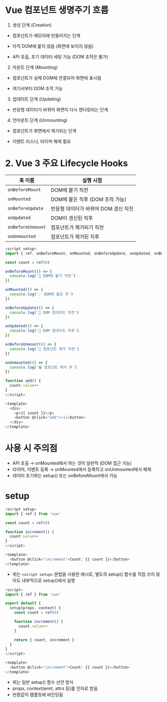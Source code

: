 # Vue 컴포넌트 생명주기 흐름

1. 생성 단계 (Creation)

- 컴포넌트가 메모리에 만들어지는 단계

- 아직 DOM에 붙지 않음 (화면에 보이지 않음)

- API 호출, 초기 데이터 세팅 가능 (DOM 조작은 불가)

2. 마운트 단계 (Mounting)

- 컴포넌트가 실제 DOM에 연결되어 화면에 표시됨

- 여기서부터 DOM 조작 가능

3. 업데이트 단계 (Updating)

- 반응형 데이터가 바뀌어 화면이 다시 렌더링되는 단계

4. 언마운트 단계 (Unmounting)

- 컴포넌트가 화면에서 제거되는 단계

- 이벤트 리스너, 타이머 해제 필요

# 2. Vue 3 주요 Lifecycle Hooks

| 훅 이름           | 실행 시점                            |
| ----------------- | ------------------------------------ |
| `onBeforeMount`   | DOM에 붙기 직전                      |
| `onMounted`       | DOM에 붙은 직후 (DOM 조작 가능)      |
| `onBeforeUpdate`  | 반응형 데이터가 바뀌어 DOM 갱신 직전 |
| `onUpdated`       | DOM이 갱신된 직후                    |
| `onBeforeUnmount` | 컴포넌트가 제거되기 직전             |
| `onUnmounted`     | 컴포넌트가 제거된 직후               |

```js
<script setup>
import { ref, onBeforeMount, onMounted, onBeforeUpdate, onUpdated, onBeforeUnmount, onUnmounted } from 'vue'

const count = ref(0)

onBeforeMount(() => {
  console.log('📌 DOM에 붙기 직전')
})

onMounted(() => {
  console.log('✅ DOM에 붙은 후')
})

onBeforeUpdate(() => {
  console.log('📌 DOM 업데이트 직전')
})

onUpdated(() => {
  console.log('🔄 DOM 업데이트 직후')
})

onBeforeUnmount(() => {
  console.log('📌 컴포넌트 제거 직전')
})

onUnmounted(() => {
  console.log('🗑 컴포넌트 제거 후')
})

function add() {
  count.value++
}
</script>

<template>
  <div>
    <p>{{ count }}</p>
    <button @click="add">+1</button>
  </div>
</template>

```

# 사용 시 주의점

- API 호출 → onMounted에서 하는 것이 일반적 (DOM 접근 가능)
- 타이머, 이벤트 등록 → onMounted에서 등록하고 onUnmounted에서 해제
- 데이터 초기화는 setup() 또는 onBeforeMount에서 가능

# setup

```js
<script setup>
import { ref } from 'vue'

const count = ref(0)

function increment() {
  count.value++
}
</script>

<template>
  <button @click="increment">Count: {{ count }}</button>
</template>
```

- 위는 `<script setup>` 문법을 사용한 예시로, 별도의 setup() 함수를 직접 쓰지 않아도 내부적으로 setup()에서 실행

```js
<script>
import { ref } from 'vue'

export default {
  setup(props, context) {
    const count = ref(0)

    function increment() {
      count.value++
    }

    return { count, increment }
  }
}
</script>

<template>
  <button @click="increment">Count: {{ count }}</button>
</template>

```

- 위는 일반 setup() 함수 선언 방식
- props, context(emit, attrs 등)를 인자로 받음
- 반환값이 템플릿에 바인딩됨
